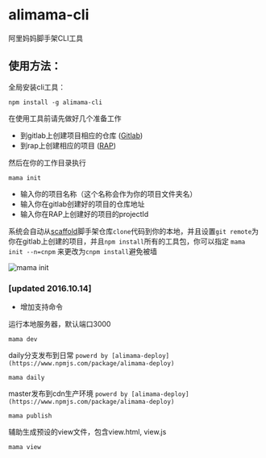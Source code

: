 # alimama-cli
阿里妈妈脚手架CLI工具

## 使用方法：

全局安装cli工具：

    npm install -g alimama-cli

在使用工具前请先做好几个准备工作

  + 到gitlab上创建项目相应的仓库 ([Gitlab](http://gitlab.alibaba-inc.com))
  + 到rap上创建相应的项目 ([RAP](http://rap.alibaba-inc.com))

然后在你的工作目录执行

    mama init

  + 输入你的项目名称（这个名称会作为你的项目文件夹名）
  + 输入你在gitlab创建好的项目的仓库地址
  + 输入你在RAP上创建好的项目的projectId

系统会自动从[scaffold](http://gitlab.alibaba-inc.com/thx/scaffold)脚手架仓库`clone`代码到你的本地，并且设置`git remote`为你在gitlab上创建的项目，并且`npm install`所有的工具包，你可以指定 `mama init --n=cnpm` 来更改为`cnpm install`避免被墙

  ![mama init](https://img.alicdn.com/tps/TB1LmWvNVXXXXc2XVXXXXXXXXXX-473-145.jpg)

### [updated 2016.10.14]
  + 增加支持命令

运行本地服务器，默认端口3000

    mama dev

daily分支发布到日常 `powerd by [alimama-deploy](https://www.npmjs.com/package/alimama-deploy)`

    mama daily

master发布到cdn生产环境 `powerd by [alimama-deploy](https://www.npmjs.com/package/alimama-deploy)`

    mama publish

辅助生成预设的view文件，包含view.html, view.js

    mama view
